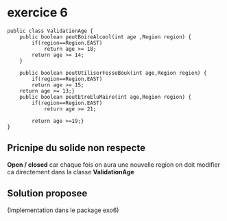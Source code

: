 # **exercice 6**
```
public class ValidationAge {
    public boolean peutBoireAlcool(int age ,Region region) {
        if(region==Region.EAST)
            return age >= 18;
        return age >= 14;
    }

    public boolean peutUtiliserFesseBouk(int age,Region region) {
        if(region==Region.EAST)
        return age >= 15;
    return age >= 13;}
    public boolean peutEtreEluMaire(int age,Region region) {
        if(region==Region.EAST)
            return age >= 21;

        return age >=19;}
}
```
## Pricnipe du solide non respecte
**Open / closed** car chaque fois on aura une nouvelle region on doit modifier ca directement dans la classe **ValidationAge**
## Solution proposee
(Implementation dans le package exo6)